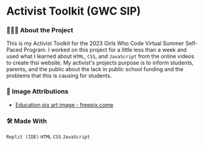 # Activist Toolkit (GWC SIP)

### 👩🏽‍💻 About the Project
This is my Activist Toolkit for the 2023 Girls Who Code Virtual Summer Self-Paced Program. I worked on this project for a little less than a week  and used what I learned about `HTML`, `CSS`, and `JavaScript` from the online videos to create thsi website. My activist's projects purpose is to inform students, parents, and the public about the lack in public school funding and the problems that this is causing for students. 


### 📸 Image Attributions
- [Education pix art image - freepix.come]([https://cdn.pixabay.com/photo/2016/04/13/19/20/binary-1327493_960_720.jpg](https://img.freepik.com/free-vector/tiny-students-sitting-near-books-getting-university-degree-paying-money-education-business-flat-vector-illustration-college-scholarship-finance-system-school-fee-economy-student-loan-concept_74855-21037.jpg))

### 🛠 Made With
`Replit (IDE)` `HTML` `CSS` `JavaScript`